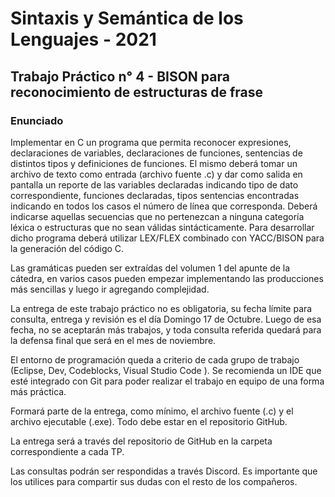 # Sintaxis y Semántica de los Lenguajes - 2021
## Trabajo Práctico n° 4 - BISON para reconocimiento de estructuras de frase

### Enunciado
Implementar en C un programa que permita reconocer expresiones, declaraciones de variables, declaraciones de funciones, sentencias de distintos tipos y definiciones de funciones. El mismo deberá tomar un archivo de texto como entrada (archivo fuente .c) y dar como salida en pantalla un reporte de las variables declaradas indicando tipo de dato correspondiente, funciones declaradas, tipos sentencias encontradas indicando en todos los casos el número de línea que corresponda. Deberá indicarse aquellas secuencias que no pertenezcan a ninguna categoría léxica o estructuras que no sean válidas sintácticamente. Para desarrollar dicho programa deberá utilizar LEX/FLEX combinado con YACC/BISON para la generación del código C.

Las gramáticas pueden ser extraídas del volumen 1 del apunte de la cátedra, en varios casos pueden empezar implementando las producciones más sencillas y luego ir agregando complejidad. 

La entrega de este trabajo práctico no es obligatoria, su fecha límite para consulta, entrega y revisión es el día Domingo 17 de Octubre. Luego de esa fecha, no se aceptarán más trabajos, y toda consulta referida quedará para la defensa final que será en el mes de noviembre.

El entorno de programación queda a criterio de cada grupo de trabajo (Eclipse, Dev, Codeblocks, Visual Studio Code ). Se recomienda un IDE que esté integrado con Git para poder realizar el trabajo en equipo de una forma más práctica.

Formará parte de la entrega, como mínimo, el archivo fuente (.c) y el archivo ejecutable (.exe). Todo debe estar en el repositorio GitHub.

La entrega será a través del repositorio de GitHub en la carpeta correspondiente a cada TP.

Las consultas podrán ser respondidas a través Discord. Es importante que los utilices para compartir sus dudas con el resto de los compañeros.
